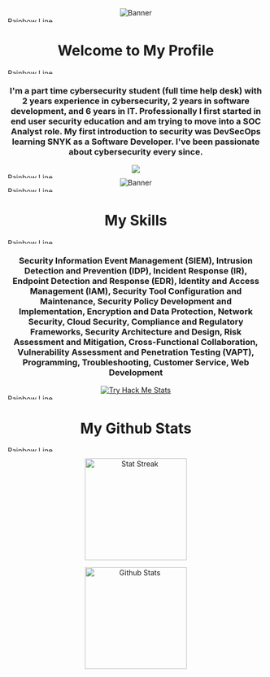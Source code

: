 <div align="center">
  <img src="https://github.com/RosaleeKnight/RosaleeKnight/assets/97799058/d1397fe6-99fa-4913-b2c4-159e3180131b" alt="Banner" >
</div>

<img src="https://github.com/RosaleeKnight/RosaleeKnight/assets/97799058/cfa4bc0f-a86d-4419-a6b0-014d022cff48" width="11000px" height="10px" alt="Rainbow Line" >

<div align="center">
  <h1 align="center"> Welcome to My Profile </h1>
</div>

<img src="https://github.com/RosaleeKnight/RosaleeKnight/assets/97799058/cfa4bc0f-a86d-4419-a6b0-014d022cff48" width="11000px" height="10px" alt="Rainbow Line" >

<div align="center">
  <h3 align="center"> I'm a part time cybersecurity student (full time help desk) with 2 years experience in cybersecurity, 2 years in software development, and 6 years in IT. Professionally I first started in end user security education and am trying to move into a SOC Analyst role. My first introduction to security was DevSecOps learning SNYK as a Software Developer. I've been passionate about cybersecurity every since. </h3>
  <img src="https://komarev.com/ghpvc/?username=RosaleeKnight&base=1000&style=for-the-badge">
</div>

<img src="https://github.com/RosaleeKnight/RosaleeKnight/assets/97799058/cfa4bc0f-a86d-4419-a6b0-014d022cff48" width="11000px" height="10px" alt="Rainbow Line" >

<div align="center">
  <img src="https://github.com/RosaleeKnight/RosaleeKnight/assets/97799058/86b26309-c4ed-4aaf-9328-a8ecdf17e375" style="max-width:100" alt="Banner" >
</div>

<img src="https://github.com/RosaleeKnight/RosaleeKnight/assets/97799058/cfa4bc0f-a86d-4419-a6b0-014d022cff48" width="11000px" height="10px" alt="Rainbow Line" >

<div align="center">
  <h1 align="center"> My Skills </h1>
</div>

<img src="https://github.com/RosaleeKnight/RosaleeKnight/assets/97799058/cfa4bc0f-a86d-4419-a6b0-014d022cff48" width="11000px" height="10px" alt="Rainbow Line" >

<div align="center">
  <h3 align="center"> Security Information Event Management (SIEM), Intrusion Detection and Prevention (IDP), Incident Response (IR), Endpoint Detection and Response (EDR), Identity and Access Management (IAM), Security Tool Configuration and Maintenance, Security Policy Development and Implementation, Encryption and Data Protection, Network Security, Cloud Security, Compliance and Regulatory Frameworks, Security Architecture and Design, Risk Assessment and Mitigation, Cross-Functional Collaboration, Vulnerability Assessment and Penetration Testing (VAPT), Programming, Troubleshooting, Customer Service, Web Development </h3> 
  <a href="http://tryhackme.com/p/RosaleeKnight"><img src="https://github.com/RosaleeKnight/RosaleeKnight/assets/97799058/71403d93-7b55-48cd-b581-37f312feb735" alt="Try Hack Me Stats" cache-control:no-cache ></a>
</div>  


<img src="https://github.com/RosaleeKnight/RosaleeKnight/assets/97799058/cfa4bc0f-a86d-4419-a6b0-014d022cff48" width="11000px" height="10px" alt="Rainbow Line" >

<div align="center">
  <h1 align="center"> My Github Stats </h1>
</div>

<img src="https://github.com/RosaleeKnight/RosaleeKnight/assets/97799058/cfa4bc0f-a86d-4419-a6b0-014d022cff48" width="11000px" height="10px" alt="Rainbow Line" >

<div align="center">
  <p><img height=200 align="center" src="https://github-readme-streak-stats.herokuapp.com/?user=RosaleeKnight&theme=tokyonight" alt="Stat Streak" /></p>
  <p><img height=200 align="center" src="https://github-readme-stats.vercel.app/api?username=RosaleeKnight&show_icons=true&theme=tokyonight&count_private=true&show=prs_merged,prs_merged_percentage&hide=stars,contribs" alt="Github Stats" /></p>
</div>
